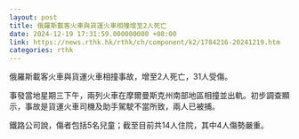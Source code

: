 ```yaml
---
layout: post
title: 俄羅斯載客火車與貨運火車相撞增至2人死亡
date: 2024-12-19 17:31:59.000000000 +08:00
link: https://news.rthk.hk/rthk/ch/component/k2/1784216-20241219.htm
categories: rthk
---
```


俄羅斯載客火車與貨運火車相撞事故，增至2人死亡，31人受傷。

事發當地星期三下午，兩列火車在摩爾曼斯克州南部地區相撞並出軌。初步調查顯示，事故是貨運火車司機及助手駕駛不當所致，兩人已被捕。

鐵路公司說，傷者包括5名兒童；截至目前共14人住院，其中4人傷勢嚴重。
